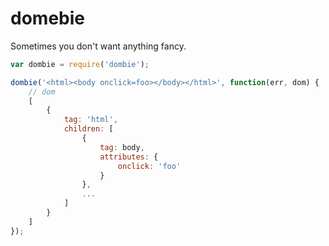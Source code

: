 # domebie

Sometimes you don't want anything fancy.

```javascript
var dombie = require('dombie');

dombie('<html><body onclick=foo></body></html>', function(err, dom) {
    // dom
    [
        {
            tag: 'html',
            children: [
                {
                    tag: body,
                    attributes: {
                        onclick: 'foo'
                    }
                },
                ...
            ]
        }
    ]
});
```
